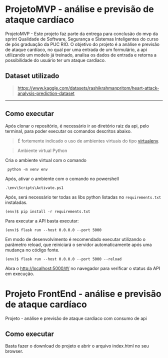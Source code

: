 # ProjetoMVP - análise e previsão de ataque cardíaco
ProjetoMVP - Este projeto faz parte da entrega para conclusão do mvp da sprint Qualidade de Software, Segurança e Sistemas Inteligentes do curso de pós graduação da PUC RIO. O objetivo do projeto é a análise e previsão de ataque cardíaco, no qual por uma entrada de um formulário, a api utilizando um modelo já treinado, analisa os dados de entrada e  retorna a possibilidade do usuário ter um ataque cardíaco.

##  Dataset utilizado

> https://www.kaggle.com/datasets/rashikrahmanpritom/heart-attack-analysis-prediction-dataset
---
## Como executar 

Após clonar o repositório, é necessário ir ao diretório raiz da api, pelo terminal, para poder executar os comandos descritos abaixo.

> É fortemente indicado o uso de ambientes virtuais do tipo [virtualenv](https://virtualenv.pypa.io/en/latest/installation.html).

> Ambiente virtual Python

Cria o ambiente virtual com o comando
```
 python -m venv env
```

Após, ativar o ambiente com o comando no powershell
```
.\env\Scripts\Activate.ps1
```

Após, será necessário ter todas as libs python listadas no `requirements.txt` instaladas.

```
(env)$ pip install -r requirements.txt
```

Para executar a API  basta executar:

```
(env)$ flask run --host 0.0.0.0 --port 5000
```

Em modo de desenvolvimento é recomendado executar utilizando o parâmetro reload, que reiniciará o servidor
automaticamente após uma mudança no código fonte. 

```
(env)$ flask run --host 0.0.0.0 --port 5000 --reload
```

Abra o [http://localhost:5000/#/](http://localhost:5000/#/) no navegador para verificar o status da API em execução.

# Projeto FrontEnd - análise e previsão de ataque cardíaco

Projeto - análise e previsão de ataque cardíaco com consumo de api

## Como executar

Basta fazer o download do projeto e abrir o arquivo index.html no seu browser.
